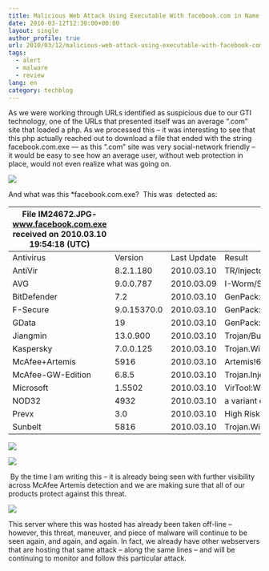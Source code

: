 ```yaml
---
title: Malicious Web Attack Using Executable With facebook.com in Name
date: 2010-03-12T12:30:00+00:00
layout: single
author_profile: true
url: 2010/03/12/malicious-web-attack-using-executable-with-facebook-com-in-name/
tags:
  - alert
  - malware
  - review
lang: en
category: techblog
---
```

As we were working through URLs identified as suspicious due to our GTI technology, one of the URLs that presented itself was an average “.com” site that loaded a php. As we processed this – it was interesting to see that this php actually reached out to download a file that ended with the string facebook.com.exe — as this “.com” site was very social-network friendly – it would be easy to see how an average user, without web protection in place, would not even realize what was going on.

[![](http://4.bp.blogspot.com/_vaUVXcmC3OI/S5oivIEAoUI/AAAAAAAABQQ/hKOhn7iuG4E/s400/2010-03-blog-malware-1.png)](http://4.bp.blogspot.com/_vaUVXcmC3OI/S5oivIEAoUI/AAAAAAAABQQ/hKOhn7iuG4E/s1600-h/2010-03-blog-malware-1.png)

And what was this *facebook.com.exe?  This was  detected as:

|        File IM24672.JPG-www.facebook.com.exe received on 2010.03.10 19:54:18 (UTC)      |  |  |  |
|---|---|---|---|
|        Antivirus      |        Version      |        Last Update      |        Result      |
|        AntiVir      |        8.2.1.180      |        2010.03.10      |        TR/Injector.Awi.88      |
|        AVG      |        9.0.0.787      |        2010.03.09      |        I-Worm/Stration.IPY      |
|        BitDefender      |        7.2      |        2010.03.10      |        GenPack:Backdoor.SDBot.DGEY      |
|        F-Secure      |        9.0.15370.0      |        2010.03.10      |        GenPack:Generic.Malware.SYd!Cdldsp.B424F431      |
|        GData      |        19      |        2010.03.10      |        GenPack:Backdoor.SDBot.DGEY      |
|        Jiangmin      |        13.0.900      |        2010.03.10      |        Trojan/Buzus.chp      |
|        Kaspersky      |        7.0.0.125      |        2010.03.10      |        Trojan.Win32.Buzus.dmgy      |
|        McAfee+Artemis      |        5916      |        2010.03.10      |        Artemis!6B8A163B27CD      |
|        McAfee-GW-Edition      |        6.8.5      |        2010.03.10      |        Trojan.Injector.Awi.88      |
|        Microsoft      |        1.5502      |        2010.03.10      |        VirTool:Win32/CeeInject.gen!BE      |
|        NOD32      |        4932      |        2010.03.10      |        a variant of Win32/Injector.AWI      |
|        Prevx      |        3.0      |        2010.03.10      |        High Risk Worm      |
|        Sunbelt      |        5816      |        2010.03.10      |        Trojan.Win32.Generic!BT      |



[![](http://3.bp.blogspot.com/_vaUVXcmC3OI/S5oivTFFCTI/AAAAAAAABQU/OkZLepE9TF4/s400/2010-03-blog-malware-2.png)](http://3.bp.blogspot.com/_vaUVXcmC3OI/S5oivTFFCTI/AAAAAAAABQU/OkZLepE9TF4/s1600-h/2010-03-blog-malware-2.png)



[![](http://2.bp.blogspot.com/_vaUVXcmC3OI/S5oivbh2aDI/AAAAAAAABQY/nHv0D5fLdRc/s400/2010-03-blog-malware-3.png)](http://2.bp.blogspot.com/_vaUVXcmC3OI/S5oivbh2aDI/AAAAAAAABQY/nHv0D5fLdRc/s1600-h/2010-03-blog-malware-3.png)

 By the time I am writing this – it is already being seen with further visibility across McAfee Artemis detection and we are making sure that all of our products protect against this threat.

[![](http://4.bp.blogspot.com/_vaUVXcmC3OI/S5oivlRD8mI/AAAAAAAABQc/ai-1jv6fut8/s400/2010-03-blog-malware-4.png)](http://4.bp.blogspot.com/_vaUVXcmC3OI/S5oivlRD8mI/AAAAAAAABQc/ai-1jv6fut8/s1600-h/2010-03-blog-malware-4.png)

This server where this was hosted has already been taken off-line – however, this threat, maneuver, and piece of malware will continue to be seen again, and again, and again. In fact, we already have other webservers that are hosting that same attack – along the same lines – and will be continuing to monitor and follow this particular attack.
